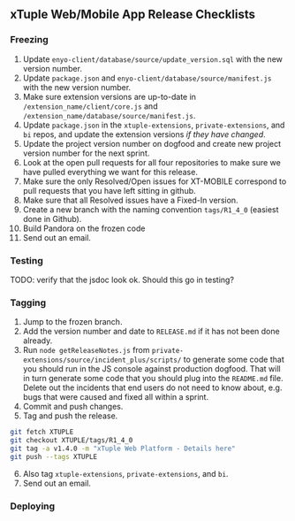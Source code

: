 ## xTuple Web/Mobile App Release Checklists

### Freezing

1. Update `enyo-client/database/source/update_version.sql` with the new version number.
2. Update `package.json` and `enyo-client/database/source/manifest.js` with the new version number.
3. Make sure extension versions are up-to-date in `/extension_name/client/core.js` and
  `/extension_name/database/source/manifest.js`.
4. Update `package.json` in the `xtuple-extensions`, `private-extensions`, and `bi` repos,
   and update the extension versions *if they have changed*.
5. Update the project version number on dogfood and create new project version number for the next sprint.
6. Look at the open pull requests for all four repositories to make sure we have pulled everything
  we want for this release.
7. Make sure the only Resolved/Open issues for XT-MOBILE correspond to pull requests that
  you have left sitting in github.
8. Make sure that all Resolved <Not Open> issues have a Fixed-In version.
9. Create a new branch with the naming convention `tags/R1_4_0` (easiest done in Github).
10. Build Pandora on the frozen code
11. Send out an email.

### Testing

TODO: verify that the jsdoc look ok. Should this go in testing?

### Tagging

1. Jump to the frozen branch.
2. Add the version number and date to `RELEASE.md` if it has not been done already.
3. Run `node getReleaseNotes.js` from `private-extensions/source/incident_plus/scripts/` to generate
  some code that you should run in the JS console against production dogfood. That will in turn
  generate some code that you should plug into the `README.md` file. Delete out the incidents that
  end users do not need to know about, e.g. bugs that were caused and fixed all within a sprint.
4. Commit and push changes.
5. Tag and push the release.

```bash
git fetch XTUPLE 
git checkout XTUPLE/tags/R1_4_0
git tag -a v1.4.0 -m "xTuple Web Platform - Details here"
git push --tags XTUPLE
```

6. Also tag `xtuple-extensions`, `private-extensions`, and `bi`.
7. Send out an email.

### Deploying


